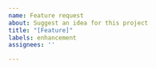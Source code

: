 ```yaml
---
name: Feature request
about: Suggest an idea for this project
title: "[Feature]"
labels: enhancement
assignees: ''

---
```



